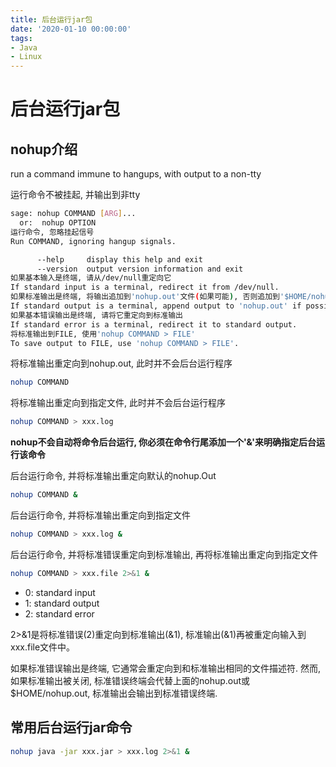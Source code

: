 ```yaml
---
title: 后台运行jar包
date: '2020-01-10 00:00:00'
tags:
- Java
- Linux
---
```


# 后台运行jar包

## nohup介绍

run a command immune to hangups, with output to a non-tty

运行命令不被挂起, 并输出到非tty

```bash
sage: nohup COMMAND [ARG]...
  or:  nohup OPTION
运行命令, 忽略挂起信号
Run COMMAND, ignoring hangup signals.

      --help     display this help and exit
      --version  output version information and exit
如果基本输入是终端, 请从/dev/null重定向它
If standard input is a terminal, redirect it from /dev/null.
如果标准输出是终端, 将输出追加到'nohup.out'文件(如果可能), 否则追加到'$HOME/nohup.out'
If standard output is a terminal, append output to 'nohup.out' if possible, '$HOME/nohup.out' otherwise.
如果基本错误输出是终端, 请将它重定向到标准输出
If standard error is a terminal, redirect it to standard output.
将标准输出到FILE, 使用'nohup COMMAND > FILE'
To save output to FILE, use 'nohup COMMAND > FILE'.
```

将标准输出重定向到nohup.out, 此时并不会后台运行程序

```bash
nohup COMMAND
```

将标准输出重定向到指定文件, 此时并不会后台运行程序

```bash
nohup COMMAND > xxx.log
```

**nohup不会自动将命令后台运行, 你必须在命令行尾添加一个'&'来明确指定后台运行该命令**

后台运行命令, 并将标准输出重定向默认的nohup.Out

```bash
nohup COMMAND &
```

后台运行命令, 并将标准输出重定向到指定文件

```bash
nohup COMMAND > xxx.log &
```

后台运行命令, 并将标准错误重定向到标准输出, 再将标准输出重定向到指定文件

```bash
nohup COMMAND > xxx.file 2>&1 &
```

- 0: standard input
- 1: standard output
- 2: standard error

2>&1是将标准错误(2)重定向到标准输出(&1), 标准输出(&1)再被重定向输入到xxx.file文件中。

如果标准错误输出是终端, 它通常会重定向到和标准输出相同的文件描述符. 然而, 如果标准输出被关闭, 标准错误终端会代替上面的nohup.out或$HOME/nohup.out, 标准输出会输出到标准错误终端.

## 常用后台运行jar命令

```bash
nohup java -jar xxx.jar > xxx.log 2>&1 &
```
